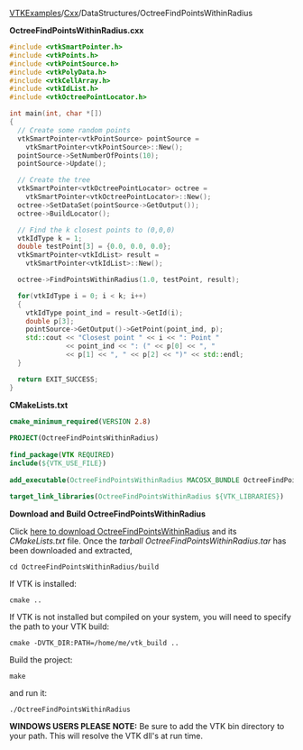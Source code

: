 [VTKExamples](/index/)/[Cxx](/Cxx)/DataStructures/OctreeFindPointsWithinRadius

**OctreeFindPointsWithinRadius.cxx**
```c++
#include <vtkSmartPointer.h>
#include <vtkPoints.h>
#include <vtkPointSource.h>
#include <vtkPolyData.h>
#include <vtkCellArray.h>
#include <vtkIdList.h>
#include <vtkOctreePointLocator.h>

int main(int, char *[])
{
  // Create some random points
  vtkSmartPointer<vtkPointSource> pointSource =
    vtkSmartPointer<vtkPointSource>::New();
  pointSource->SetNumberOfPoints(10);
  pointSource->Update();

  // Create the tree
  vtkSmartPointer<vtkOctreePointLocator> octree =
    vtkSmartPointer<vtkOctreePointLocator>::New();
  octree->SetDataSet(pointSource->GetOutput());
  octree->BuildLocator();

  // Find the k closest points to (0,0,0)
  vtkIdType k = 1;
  double testPoint[3] = {0.0, 0.0, 0.0};
  vtkSmartPointer<vtkIdList> result =
    vtkSmartPointer<vtkIdList>::New();

  octree->FindPointsWithinRadius(1.0, testPoint, result);

  for(vtkIdType i = 0; i < k; i++)
  {
    vtkIdType point_ind = result->GetId(i);
    double p[3];
    pointSource->GetOutput()->GetPoint(point_ind, p);
    std::cout << "Closest point " << i << ": Point "
              << point_ind << ": (" << p[0] << ", "
              << p[1] << ", " << p[2] << ")" << std::endl;
  }

  return EXIT_SUCCESS;
}
```
**CMakeLists.txt**
```cmake
cmake_minimum_required(VERSION 2.8)
 
PROJECT(OctreeFindPointsWithinRadius)
 
find_package(VTK REQUIRED)
include(${VTK_USE_FILE})
 
add_executable(OctreeFindPointsWithinRadius MACOSX_BUNDLE OctreeFindPointsWithinRadius.cxx)
 
target_link_libraries(OctreeFindPointsWithinRadius ${VTK_LIBRARIES})
```

**Download and Build OctreeFindPointsWithinRadius**

Click [here to download OctreeFindPointsWithinRadius](https://github.com/lorensen/VTKWikiExamplesTarballs/raw/master/OctreeFindPointsWithinRadius.tar) and its *CMakeLists.txt* file.
Once the *tarball OctreeFindPointsWithinRadius.tar* has been downloaded and extracted,
```
cd OctreeFindPointsWithinRadius/build 
```
If VTK is installed:
```
cmake ..
```
If VTK is not installed but compiled on your system, you will need to specify the path to your VTK build:
```
cmake -DVTK_DIR:PATH=/home/me/vtk_build ..
```
Build the project:
```
make
```
and run it:
```
./OctreeFindPointsWithinRadius
```
**WINDOWS USERS PLEASE NOTE:** Be sure to add the VTK bin directory to your path. This will resolve the VTK dll's at run time.

